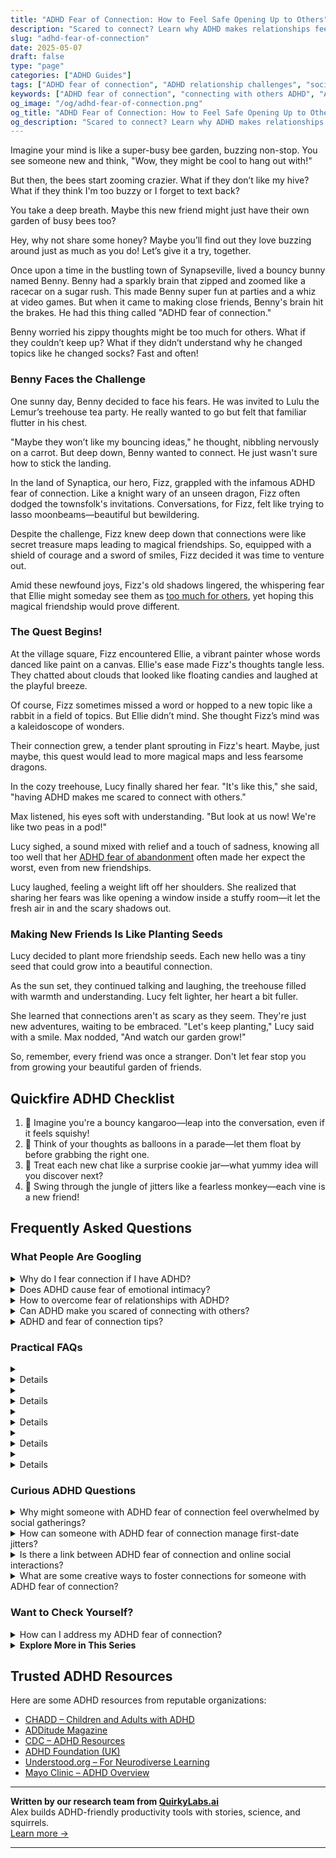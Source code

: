 ```yaml
---
title: "ADHD Fear of Connection: How to Feel Safe Opening Up to Others"
description: "Scared to connect? Learn why ADHD makes relationships feel risky—and discover playful, affirming ways to build trust, one quirky bond at a time."
slug: "adhd-fear-of-connection"
date: 2025-05-07
draft: false
type: "page"
categories: ["ADHD Guides"]
tags: ["ADHD fear of connection", "ADHD relationship challenges", "social anxiety in ADHD", "making friends with ADHD", "overcoming ADHD friendship fears", "ADHD adult social skills", "connecting with others ADHD"]
keywords: ["ADHD fear of connection", "connecting with others ADHD", "ADHD relationship challenges", "social anxiety in ADHD", "overcoming ADHD friendship fears", "ADHD vulnerability", "making friends with ADHD"]
og_image: "/og/adhd-fear-of-connection.png"
og_title: "ADHD Fear of Connection: How to Feel Safe Opening Up to Others"
og_description: "Scared to connect? Learn why ADHD makes relationships feel risky—and discover playful, affirming ways to build trust, one quirky bond at a time."
---
```



Imagine your mind is like a super-busy bee garden, buzzing non-stop. You see someone new and think, "Wow, they might be cool to hang out with!"

But then, the bees start zooming crazier. What if they don’t like my hive? What if they think I'm too buzzy or I forget to text back?

You take a deep breath. Maybe this new friend might just have their own garden of busy bees too?

Hey, why not share some honey? Maybe you’ll find out they love buzzing around just as much as you do! Let’s give it a try, together.

Once upon a time in the bustling town of Synapseville, lived a bouncy bunny named Benny. Benny had a sparkly brain that zipped and zoomed like a racecar on a sugar rush. This made Benny super fun at parties and a whiz at video games. But when it came to making close friends, Benny's brain hit the brakes. He had this thing called "ADHD fear of connection."

Benny worried his zippy thoughts might be too much for others. What if they couldn’t keep up? What if they didn’t understand why he changed topics like he changed socks? Fast and often!

### Benny Faces the Challenge

One sunny day, Benny decided to face his fears. He was invited to Lulu the Lemur’s treehouse tea party. He really wanted to go but felt that familiar flutter in his chest.

"Maybe they won’t like my bouncing ideas," he thought, nibbling nervously on a carrot. But deep down, Benny wanted to connect. He just wasn't sure how to stick the landing.

In the land of Synaptica, our hero, Fizz, grappled with the infamous ADHD fear of connection. Like a knight wary of an unseen dragon, Fizz often dodged the townsfolk's invitations. Conversations, for Fizz, felt like trying to lasso moonbeams—beautiful but bewildering.

Despite the challenge, Fizz knew deep down that connections were like secret treasure maps leading to magical friendships. So, equipped with a shield of courage and a sword of smiles, Fizz decided it was time to venture out.

Amid these newfound joys, Fizz's old shadows lingered, the whispering fear that Ellie might someday see them as [too much for others](/pages/adhd-too-much-for-others), yet hoping this magical friendship would prove different.

### The Quest Begins!

At the village square, Fizz encountered Ellie, a vibrant painter whose words danced like paint on a canvas. Ellie's ease made Fizz's thoughts tangle less. They chatted about clouds that looked like floating candies and laughed at the playful breeze.

Of course, Fizz sometimes missed a word or hopped to a new topic like a rabbit in a field of topics. But Ellie didn’t mind. She thought Fizz’s mind was a kaleidoscope of wonders.

Their connection grew, a tender plant sprouting in Fizz's heart. Maybe, just maybe, this quest would lead to more magical maps and less fearsome dragons.

In the cozy treehouse, Lucy finally shared her fear. "It's like this," she said, "having ADHD makes me scared to connect with others."

Max listened, his eyes soft with understanding. "But look at us now! We're like two peas in a pod!"

Lucy sighed, a sound mixed with relief and a touch of sadness, knowing all too well that her [ADHD fear of abandonment](/pages/adhd-fear-of-abandonment/) often made her expect the worst, even from new friendships.

Lucy laughed, feeling a weight lift off her shoulders. She realized that sharing her fears was like opening a window inside a stuffy room—it let the fresh air in and the scary shadows out.

### Making New Friends Is Like Planting Seeds

Lucy decided to plant more friendship seeds. Each new hello was a tiny seed that could grow into a beautiful connection.

As the sun set, they continued talking and laughing, the treehouse filled with warmth and understanding. Lucy felt lighter, her heart a bit fuller.

She learned that connections aren't as scary as they seem. They're just new adventures, waiting to be embraced. "Let's keep planting," Lucy said with a smile. Max nodded, "And watch our garden grow!"

So, remember, every friend was once a stranger. Don't let fear stop you from growing your beautiful garden of friends.

## Quickfire ADHD Checklist

1. 🌈 Imagine you're a bouncy kangaroo—leap into the conversation, even if it feels squishy!
2. 🎈 Think of your thoughts as balloons in a parade—let them float by before grabbing the right one.
3. 🍪 Treat each new chat like a surprise cookie jar—what yummy idea will you discover next?
4. 🐒 Swing through the jungle of jitters like a fearless monkey—each vine is a new friend!

## Frequently Asked Questions



### What People Are Googling

<details><summary>Why do I fear connection if I have ADHD?</summary><p>Feeling a fear of connection when you have ADHD is more common than you might think, and it's completely understandable. The challenges of ADHD, like managing impulsivity, staying focused in conversations, or recalling details, can make social interactions feel daunting. It's natural to worry about being misunderstood or not keeping up with the flow of a chat. Remember, it's okay to take your relationships at your own pace and communicate your needs – those who care will be eager to understand and connect with you in ways that feel comfortable and enriching.</p></details>
<details><summary>Does ADHD cause fear of emotional intimacy?</summary><p>Absolutely, it's not uncommon for individuals with ADHD to experience a fear of emotional intimacy. This can stem from various ADHD-related challenges like difficulties with emotional regulation and past experiences of misunderstandings or rejection. It's important to recognize this as a part of your unique emotional landscape. Having open conversations with your partner and seeking guidance from a therapist or coach can really help in navigating these feelings, allowing for deeper connections and understanding in your relationships.</p></details>
<details><summary>How to overcome fear of relationships with ADHD?</summary><p>Navigating relationships when you have ADHD can certainly feel daunting, but remember, you're not alone in feeling this way. It's important to communicate openly with your partner about your ADHD and how it might affect your interactions. Together, you can establish understanding and strategies that cater to your unique needs. Embrace the journey of self-discovery and mutual understanding, and don't hesitate to seek support from a therapist or coach who can provide guidance tailored to your situation.</p></details>
<details><summary>Can ADHD make you scared of connecting with others?</summary><p>Absolutely, feeling apprehensive about connecting with others is a common experience for many with ADHD. The challenges with focus, maintaining conversation, and remembering details can make social interactions seem daunting. It’s like navigating a river where the currents (social cues and responses) don’t always flow the way you expect. Remember, it’s okay to feel this way, and with strategies tailored to enhancing communication skills, you can find more ease and joy in your interactions.</p></details>
<details><summary>ADHD and fear of connection tips?</summary><p>Absolutely, connecting with others can sometimes feel daunting when you have ADHD. Remember, it's completely okay to take small steps. Start by sharing little bits of your interests or your day in environments where you feel most comfortable—maybe a casual meetup with a friend or a relaxed online forum that shares your interests. Also, setting clear personal boundaries and communicating them gently can make maintaining connections less overwhelming. You’re doing just fine, take it one step at a time!</p></details>



### Practical FAQs

<details><summary><details>What is ADHD fear of connection?<p>ADHD fear of connection refers to the apprehension or anxiety individuals with ADHD may feel about forming and maintaining personal relationships. This fear often stems from past experiences of misunderstanding, rejection, or the challenges they face with social cues and emotional regulation.</p></details></summary><p>Absolutely, the fear of connection when you have ADHD can feel like a heavy blanket at times, making it tough to reach out and connect. This anxiety often comes from previous experiences where misunderstandings or rejections might have left a deep impact. It’s also intertwined with the challenges that ADHD brings, such as reading social cues or managing emotional responses, which can make social interactions more daunting. Remember, it’s perfectly okay to take your time to build connections at your own pace, and seeking supportive relationships where you feel understood can make a world of difference.</p></details>
<details><summary><details>How can someone with ADHD overcome the ADHD fear of connection?<p>To overcome ADHD fear of connection, individuals can work on building their social skills, seek therapy to address underlying issues, and gradually expose themselves to social situations. Building confidence through small, successful interactions can also be beneficial.</p></details></summary><p>Overcoming the fear of connection when you have ADHD can feel like a big step, but remember, it's perfectly okay to take it one small, cozy step at a time. Start by dipping your toes into social settings that feel safe and manageable. Therapy can be a wonderful space to explore and understand any underlying anxieties, and practicing your social skills in these low-risk environments can really help build your confidence. Each positive interaction, no matter how small, is like a warm, reassuring pat on the back, encouraging you to keep going.</p></details>
<details><summary><details>What role does medication play in managing ADHD fear of connection?<p>Medication can play a role in managing ADHD fear of connection by addressing the core symptoms of ADHD that might contribute to social anxiety, such as impulsivity and inattention. This can help individuals feel more in control during social interactions. However, medication should be complemented with behavioral therapies for best results.</p></details></summary><p>Absolutely, medication can be quite supportive in managing some of the underlying ADHD symptoms like impulsivity and inattention that often make social situations feel daunting. By improving your focus and reducing impulsiveness, medication might help you feel more at ease and present during interactions, which can certainly build confidence in connecting with others. It’s like having a little helper in your toolkit! But remember, it’s also really beneficial to pair medication with behavioral therapies, as this combo can provide a well-rounded approach to overcoming social fears. That way, you're not just working on the symptoms but also learning and practicing new skills in a safe and structured way.</p></details>
<details><summary><details>Are there specific therapies recommended for ADHD fear of connection?<p>Yes, specific therapies such as Cognitive Behavioral Therapy (CBT) and social skills training are recommended for addressing ADHD fear of connection. These therapies help individuals understand and modify their thought patterns and behaviors, leading to improved social interactions and reduced anxiety.</p></details></summary><p>Absolutely, therapies like Cognitive Behavioral Therapy (CBT) can be a real comfort when it comes to managing ADHD and the fears around connecting with others. CBT helps by gently guiding you to explore and reframe thoughts that might be holding you back from forming meaningful relationships. Additionally, social skills training can also be incredibly supportive, offering practical strategies to boost your confidence and ease in social situations. Both approaches aim to make social interactions less daunting and more enjoyable for you.</p></details>
<details><summary><details>How does ADHD fear of connection impact relationships?<p>ADHD fear of connection can significantly impact relationships by causing avoidance of social interactions, difficulty in maintaining friendships, and challenges in communicating effectively. This fear can lead to a cycle of social isolation and increased anxiety, further complicating personal and professional relationships.</p></details></summary><p>Dealing with ADHD can sometimes make the idea of connecting with others feel daunting, can't it? When fear of connection creeps in, it might lead you to pull back from social gatherings or hesitate to reach out to friends, even when you really want to join in. This hesitancy can make maintaining relationships a bit trickier, as communication might not flow as you wish it would. Remember, it's perfectly okay to take small steps towards opening up and to seek support that can help you navigate these challenges more comfortably. You're definitely not alone in this.</p></details>



### Curious ADHD Questions

<details><summary>Why might someone with ADHD fear of connection feel overwhelmed by social gatherings?</summary><p>Absolutely, it's quite common for someone with ADHD to feel overwhelmed in social settings, and it's perfectly okay to feel this way. Social gatherings often involve multiple conversations and a lot of stimuli, which can be a lot to process when your mind is already juggling several thoughts at once. This can lead to a fear of not being able to connect properly or keep up with the pace of interactions, making social events seem daunting. Remember, it's okay to step back and take breaks when you need to—it's all about finding your own pace and comfort level in social situations.</p></details>
<details><summary>How can someone with ADHD fear of connection manage first-date jitters?</summary><p>Navigating first-date jitters with ADHD can definitely feel overwhelming, especially if there's a fear of connection. A cozy approach to ease into it could be planning something simple and low-pressure for your date, like a coffee meet-up or a walk in a park. This not only minimizes the stress but also gives you a natural, serene environment to connect more authentically. Remember, it's perfectly okay to be upfront about your feelings; sharing your nervousness can actually help build a genuine connection, as it invites openness from both sides.</p></details>
<details><summary>Is there a link between ADHD fear of connection and online social interactions?</summary><p>Absolutely, and it’s great that you’re exploring this connection! Many people with ADHD experience anxiety about forming new relationships or deepening existing ones, partly due to concerns about being misunderstood or facing rejection. When it comes to online interactions, this fear can sometimes intensify due to the overwhelming nature of digital communication and the lack of non-verbal cues, which can make misunderstandings more common. It’s important to navigate these spaces at a pace that feels comfortable for you, and remember, it's perfectly okay to set boundaries that help you manage these interactions.</p></details>
<details><summary>What are some creative ways to foster connections for someone with ADHD fear of connection?</summary><p>It’s wonderful that you’re looking to foster connections, even if it feels a bit daunting right now! One cozy way to start is by joining small, interest-based groups where the focus is on an activity you enjoy, like a book club, a gardening workshop, or a cooking class. This can help take the pressure off the social aspect and allow connections to form naturally over shared interests. Also, consider online communities where you can engage at your own pace; this can be a more comfortable way to ease into new relationships. Remember, every little step is a big victory!</p></details>



### Want to Check Yourself?

<details><summary>How can I address my ADHD fear of connection?</summary><p>It's really common to feel a bit anxious about connecting with others when you have ADHD. A cozy first step might be to acknowledge these fears as a part of your unique journey, which is entirely okay. Consider starting small by connecting in environments where you feel most comfortable or with activities that you enjoy, as these can serve as natural ice-breakers and confidence builders. Also, remember that genuine connections grow with time, and it's perfectly fine to take that time to be comfortable and to be yourself.</p></details>

<script type="application/ld+json">
{
  "@context": "https://schema.org",
  "@type": "FAQPage",
  "mainEntity": [
    {
      "@type": "Question",
      "name": "Why do I fear connection if I have ADHD?",
      "acceptedAnswer": {
        "@type": "Answer",
        "text": "Feeling a fear of connection when you have ADHD is more common than you might think, and it's completely understandable. The challenges of ADHD, like managing impulsivity, staying focused in conversations, or recalling details, can make social interactions feel daunting. It's natural to worry about being misunderstood or not keeping up with the flow of a chat. Remember, it's okay to take your relationships at your own pace and communicate your needs \u2013 those who care will be eager to understand and connect with you in ways that feel comfortable and enriching."
      }
    },
    {
      "@type": "Question",
      "name": "Does ADHD cause fear of emotional intimacy?",
      "acceptedAnswer": {
        "@type": "Answer",
        "text": "Absolutely, it's not uncommon for individuals with ADHD to experience a fear of emotional intimacy. This can stem from various ADHD-related challenges like difficulties with emotional regulation and past experiences of misunderstandings or rejection. It's important to recognize this as a part of your unique emotional landscape. Having open conversations with your partner and seeking guidance from a therapist or coach can really help in navigating these feelings, allowing for deeper connections and understanding in your relationships."
      }
    },
    {
      "@type": "Question",
      "name": "How to overcome fear of relationships with ADHD?",
      "acceptedAnswer": {
        "@type": "Answer",
        "text": "Navigating relationships when you have ADHD can certainly feel daunting, but remember, you're not alone in feeling this way. It's important to communicate openly with your partner about your ADHD and how it might affect your interactions. Together, you can establish understanding and strategies that cater to your unique needs. Embrace the journey of self-discovery and mutual understanding, and don't hesitate to seek support from a therapist or coach who can provide guidance tailored to your situation."
      }
    },
    {
      "@type": "Question",
      "name": "Can ADHD make you scared of connecting with others?",
      "acceptedAnswer": {
        "@type": "Answer",
        "text": "Absolutely, feeling apprehensive about connecting with others is a common experience for many with ADHD. The challenges with focus, maintaining conversation, and remembering details can make social interactions seem daunting. It\u2019s like navigating a river where the currents (social cues and responses) don\u2019t always flow the way you expect. Remember, it\u2019s okay to feel this way, and with strategies tailored to enhancing communication skills, you can find more ease and joy in your interactions."
      }
    },
    {
      "@type": "Question",
      "name": "ADHD and fear of connection tips?",
      "acceptedAnswer": {
        "@type": "Answer",
        "text": "Absolutely, connecting with others can sometimes feel daunting when you have ADHD. Remember, it's completely okay to take small steps. Start by sharing little bits of your interests or your day in environments where you feel most comfortable\u2014maybe a casual meetup with a friend or a relaxed online forum that shares your interests. Also, setting clear personal boundaries and communicating them gently can make maintaining connections less overwhelming. You\u2019re doing just fine, take it one step at a time!"
      }
    }
  ]
}
</script>
<script type="application/ld+json">
{
  "@context": "https://schema.org",
  "@type": "Article",
  "author": {
    "@type": "Person",
    "name": "QuirkyLabs",
    "url": "https://quirkylabs.ai/about"
  },
  "headline": "\"Unlock Joy: Overcome ADHD Fear of Connection Today!\"",
  "mainEntityOfPage": "https://blog.quirkylabs.ai/pages/adhd-fear-of-connection/",
  "datePublished": "2025-05-07"
}
</script>
<script type="application/ld+json">
{
  "@context": "https://schema.org",
  "@type": "BreadcrumbList",
  "itemListElement": [
    {
      "@type": "ListItem",
      "position": 1,
      "name": "Home",
      "item": "https://quirkylabs.ai/"
    },
    {
      "@type": "ListItem",
      "position": 2,
      "name": "Blog",
      "item": "https://blog.quirkylabs.ai/"
    },
    {
      "@type": "ListItem",
      "position": 3,
      "name": "\"Unlock Joy: Overcome ADHD Fear of Connection Today!\"",
      "item": "https://blog.quirkylabs.ai/pages/adhd-fear-of-connection/"
    }
  ]
}
</script>

<details>
<summary><strong>Explore More in This Series</strong></summary>

- [Adhd I Scare People Away](/pages/adhd-i-scare-people-away/)
- [Adhd Relationships Hard](/pages/adhd-relationships-hard/)
- [Adhd Fear Being Unlovable](/pages/adhd-fear-being-unlovable/)
- [Adhd Fear Of Abandonment](/pages/adhd-fear-of-abandonment/)
- [Adhd Love Me Then Leave Me](/pages/adhd-love-me-then-leave-me/)
- [Adhd Fear Intimacy](/pages/adhd-fear-intimacy/)
- [Adhd People Leave Me](/pages/adhd-people-leave-me/)
- [Adhd Need For Reassurance](/pages/adhd-need-for-reassurance/)
</details>



## Trusted ADHD Resources

Here are some ADHD resources from reputable organizations:

- [CHADD – Children and Adults with ADHD](https://chadd.org)
- [ADDitude Magazine](https://www.additudemag.com)
- [CDC – ADHD Resources](https://www.cdc.gov/ncbddd/adhd)
- [ADHD Foundation (UK)](https://www.adhdfoundation.org.uk)
- [Understood.org – For Neurodiverse Learning](https://www.understood.org)
- [Mayo Clinic – ADHD Overview](https://www.mayoclinic.org/diseases-conditions/adhd)


---

**Written by our research team from [QuirkyLabs.ai](https://quirkylabs.ai)**  
Alex builds ADHD-friendly productivity tools with stories, science, and squirrels.  
[Learn more →](https://quirkylabs.ai)

---